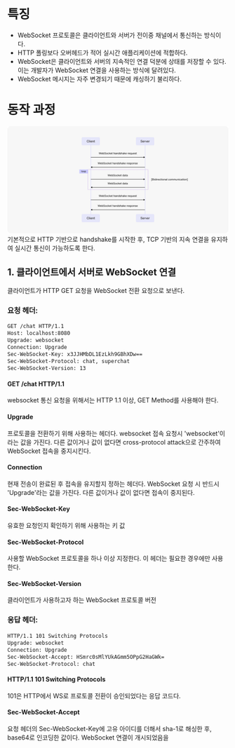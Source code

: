 # 특징
- WebSocket 프로토콜은 클라이언트와 서버가 전이중 채널에서 통신하는 방식이다.
- HTTP 폴링보다 오버헤드가 적어 실시간 애플리케이션에 적합하다.
- WebSocket은 클라이언트와 서버의 지속적인 연결 덕분에 상태를 저장할 수 있다. 이는 개발자가 WebSocket 연결을 사용하는 방식에 달려있다.
- WebSocket 메시지는 자주 변경되기 때문에 캐싱하기 불리하다.

# 동작 과정
![WebSocket protocol chart](../img/WebSocket-protocol-chart.jpg)
기본적으로 HTTP 기반으로 handshake를 시작한 후, TCP 기반의 지속 연결을 유지하여 실시간 통신이 가능하도록 한다.
## 1. 클라이언트에서 서버로 WebSocket 연결
클라이언트가 HTTP GET 요청을 WebSocket 전환 요청으로 보낸다.
### 요청 헤더:
```
GET /chat HTTP/1.1
Host: localhost:8080 
Upgrade: websocket 
Connection: Upgrade 
Sec-WebSocket-Key: x3JJHMbDL1EzLkh9GBhXDw== 
Sec-WebSocket-Protocol: chat, superchat 
Sec-WebSocket-Version: 13
```
#### GET /chat HTTP/1.1
websocket 통신 요청을 위해서는 HTTP 1.1 이상, GET Method를 사용해야 한다.
#### Upgrade
프로토콜을 전환하기 위해 사용하는 헤더다.
websocket 접속 요청시 'websocket'이라는 값을 가진다.
다른 값이거나 값이 없다면 cross-protocol attack으로 간주하여 WebSocket 접속을 중지시킨다.
#### Connection
현재 전송이 완료된 후 접속을 유지할지 정하는 헤더다.
WebSocket 요청 시 반드시 'Upgrade'라는 값을 가진다.
다른 값이거나 값이 없다면 접속이 중지된다.
#### Sec-WebSocket-Key
유효한 요청인지 확인하기 위해 사용하는 키 값
#### Sec-WebSocket-Protocol
사용할 WebSocket 프로토콜을 하나 이상 지정한다. 이 헤더는 필요한 경우에만 사용한다.
#### Sec-WebSocket-Version
클라이언트가 사용하고자 하는 WebSocket 프로토콜 버전
### 응답 헤더:
```
HTTP/1.1 101 Switching Protocols
Upgrade: websocket
Connection: Upgrade
Sec-WebSocket-Accept: HSmrc0sMlYUkAGmm5OPpG2HaGWk=
Sec-WebSocket-Protocol: chat
```
#### HTTP/1.1 101 Switching Protocols
101은 HTTP에서 WS로 프로토콜 전환이 승인되었다는 응답 코드다.
#### Sec-WebSocket-Accept
요청 헤더의 Sec-WebSocket-Key에 고유 아이디를 더해서 sha-1로 해싱한 후, base64로 인코딩한 값이다.
WebSocket 연결이 개시되었음을 